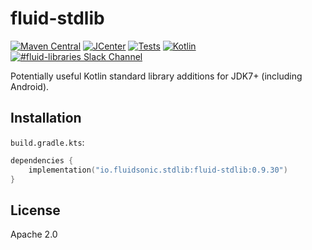 fluid-stdlib
============

[![Maven Central](https://img.shields.io/maven-central/v/io.fluidsonic.stdlib/fluid-stdlib?label=Maven%20Central)](https://search.maven.org/artifact/io.fluidsonic.stdlib/fluid-stdlib)
[![JCenter](https://img.shields.io/bintray/v/fluidsonic/kotlin/stdlib?label=JCenter)](https://bintray.com/fluidsonic/kotlin/stdlib)
[![Tests](https://github.com/fluidsonic/fluid-stdlib/workflows/Tests/badge.svg)](https://github.com/fluidsonic/fluid-stdlib/actions?workflow=Tests)
[![Kotlin](https://img.shields.io/badge/Kotlin-1.3.70-blue.svg)](https://github.com/JetBrains/kotlin/releases/v1.3.70)
[![#fluid-libraries Slack Channel](https://img.shields.io/badge/slack-%23fluid--libraries-543951.svg?label=Slack)](https://kotlinlang.slack.com/messages/C7UDFSVT2/)

Potentially useful Kotlin standard library additions for JDK7+ (including Android).



Installation
------------

`build.gradle.kts`:
```kotlin
dependencies {
    implementation("io.fluidsonic.stdlib:fluid-stdlib:0.9.30")
}
```



License
-------

Apache 2.0
